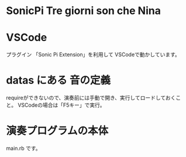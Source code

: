 # SonicPi Tre giorni son che Nina

# VSCode 

プラグイン 「Sonic Pi Extension」を利用して VSCodeで動かしています。

# datas にある 音の定義

requireができないので、演奏前には手動で開き、実行してロードしておくこと。
VSCodeの場合は「F5キー」で実行。

# 演奏プログラムの本体

main.rb です。
